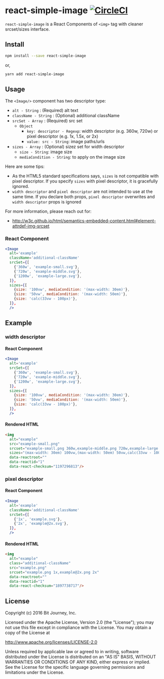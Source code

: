 # react-simple-image [![CircleCI](https://circleci.com/gh/bitjourney/react-simple-image/tree/master.svg?style=svg)](https://circleci.com/gh/bitjourney/react-simple-image/tree/master)

`react-simple-image` is a React Components of `<img>` tag with cleaner srcset/sizes interface.

## Install

```bash
npm install --save react-simple-image
```

or,

```bash
yarn add react-simple-image
```

## Usage

The `<Image/>` component has two descriptor type:

- `alt - String` : (Required) alt text
- `className - String` : (Optional) additional className
- `srcSet - Array` : (Required) src set
  - `Object`
    - `key: descriptor - Regexp`: width descriptor (e.g. 360w, 720w) or pixel descriptor (e.g. 1x, 1.5x, or 2x)
    - `value: src - String`: image paths/urls
- `sizes - Array` : (Optional) sizez set for width descriptor
  - `size - String`: image size
  - `mediaCondition - String`: to apply on the image size

Here are some tips:

- As the HTML5 standard specifications says, `sizes` is not compatible with pixel descriptor. If you specify `sizes` with pixel descriptor, it is gracefully ignored.
- `width descriptor` and `pixel descriptor` are not intended to use at the same time. If you declare both props, `pixel descriptor` overwrites and `width descriptor` props is ignored

For more information, please reach out for:

- http://w3c.github.io/html/semantics-embedded-content.html#element-attrdef-img-srcset

### React Component

```jsx
<Image
  alt='example'
  className='additional-className'
  srcSet={[
    {'360w', 'example-small.svg'},
    {'720w', 'example-middle.svg'},
    {'1200w', 'example-large.svg'},
  ]},
  sizes={[
    {size: '100vw', mediaCondition: '(max-width: 30em)'},
    {size: '50vw', mediaCondition: '(max-width: 50em)'},
    {size: 'calc(33vw - 100px)'},
  ]},
  />
```

## Example

### width descriptor

#### React Component

```jsx
<Image
  alt='example'
  srcSet={[
    {'360w', 'example-small.svg'},
    {'720w', 'example-middle.svg'},
    {'1200w', 'example-large.svg'},
  ]},
  sizes={[
    {size: '100vw', mediaCondition: '(max-width: 30em)'},
    {size: '50vw', mediaCondition: '(max-width: 50em)'},
    {size: 'calc(33vw - 100px)'},
  ]},
  />
```

#### Rendered HTML

```html
<img 
  alt="example" 
  src="example-small.png" 
  srcset="example-small.png 360w,example-middle.png 720w,example-large.png 1200w" 
  sizes="(max-width: 30em) 100vw,(max-width: 50em) 50vw,calc(33vw - 100px)" 
  data-reactroot="" 
  data-reactid="1" 
  data-react-checksum="1197296813"/>
```

### pixel descriptor

#### React Component

```jsx
<Image
  alt='example'
  className='additional-className'
  srcSet={[
    {'1x', 'example.svg'},
    {'2x', 'example@2x.svg'},
  ]},
  />
```

#### Rendered HTML

```html
<img 
  alt="example" 
  class="additional-className" 
  src="example.png" 
  srcset="example.png 1x,example@2x.png 2x" 
  data-reactroot="" 
  data-reactid="1" 
  data-react-checksum="1897738717"/>
```

## License

Copyright (c) 2016 Bit Journey, Inc.

Licensed under the Apache License, Version 2.0 (the "License");
you may not use this file except in compliance with the License.
You may obtain a copy of the License at

http://www.apache.org/licenses/LICENSE-2.0

Unless required by applicable law or agreed to in writing, software
distributed under the License is distributed on an "AS IS" BASIS,
WITHOUT WARRANTIES OR CONDITIONS OF ANY KIND, either express or implied.
See the License for the specific language governing permissions and
limitations under the License.
